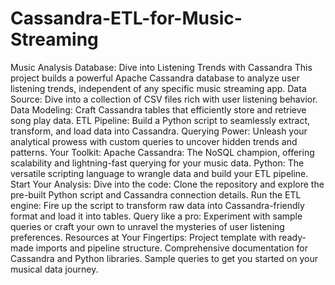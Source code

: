 # Cassandra-ETL-for-Music-Streaming

Music Analysis Database: Dive into Listening Trends with Cassandra
This project builds a powerful Apache Cassandra database to analyze user listening trends, independent of any specific music streaming app.
Data Source: Dive into a collection of CSV files rich with user listening behavior.
Data Modeling: Craft Cassandra tables that efficiently store and retrieve song play data.
ETL Pipeline: Build a Python script to seamlessly extract, transform, and load data into Cassandra.
Querying Power: Unleash your analytical prowess with custom queries to uncover hidden trends and patterns.
Your Toolkit:
Apache Cassandra: The NoSQL champion, offering scalability and lightning-fast querying for your music data.
Python: The versatile scripting language to wrangle data and build your ETL pipeline.
Start Your Analysis:
Dive into the code: Clone the repository and explore the pre-built Python script and Cassandra connection details.
Run the ETL engine: Fire up the script to transform raw data into Cassandra-friendly format and load it into tables.
Query like a pro: Experiment with sample queries or craft your own to unravel the mysteries of user listening preferences.
Resources at Your Fingertips:
Project template with ready-made imports and pipeline structure.
Comprehensive documentation for Cassandra and Python libraries.
Sample queries to get you started on your musical data journey.
